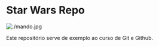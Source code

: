 # Star Wars Repo

![./mando.jpg](Mando!)

Este repositório serve de exemplo ao curso de Git e Github.

